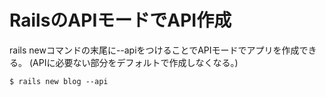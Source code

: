 # RailsのAPIモードでAPI作成

rails newコマンドの末尾に--apiをつけることでAPIモードでアプリを作成できる。
(APIに必要ない部分をデフォルトで作成しなくなる。)
```
$ rails new blog --api
```